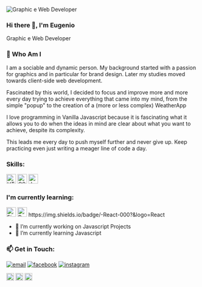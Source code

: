
![Graphic e Web Developer](https://images.unsplash.com/photo-1580927752452-89d86da3fa0a?ixlib=rb-1.2.1&ixid=MnwxMjA3fDB8MHxwaG90by1wYWdlfHx8fGVufDB8fHx8&auto=format&fit=crop&w=1920&q=90&h=500)



### Hi there 👋, I'm Eugenio
Graphic e Web Developer

### :book: Who Am I 
I am a sociable and dynamic person.
My background started with a passion for graphics and in particular for brand design.
Later my studies moved towards client-side web development.

Fascinated by this world, I decided to focus and improve more and more every day trying to achieve everything that came into my mind, from the simple "popup" to the creation of a (more or less complex) WeatherApp

I love programming in Vanilla Javascript because it is fascinating what it allows you to do when the ideas in mind are clear about what you want to achieve, despite its complexity.

This leads me every day to push myself further and never give up.
Keep practicing even just writing a meager line of code a day.

### Skills:
<img src="https://img.shields.io/badge/HTML5-282C34?logo=html5&logoColor=E34F26" alt="HTML5 logo" title="HTML5" height="25" /> <img src="https://img.shields.io/badge/CSS3-282C34?logo=css3&logoColor=1572B6" alt="CSS3 logo" title="CSS3" height="25" /> <img src="https://img.shields.io/badge/JavaScript-282C34?logo=javascript&logoColor=F7DF1E" alt="JavaScript logo" title="JavaScript" height="25" />


### I'm currently learning:
<img src="https://img.shields.io/badge/Firebase-282C34?logo=firebase&logoColor=FFCA28" alt="Firebase logo" title="Firebase" height="25" />
<img src="https://img.shields.io/badge/-React-000?logo=React" alt="React logo" title="React" height="25" />
https://img.shields.io/badge/-React-000?&logo=React



- 🔭 I’m currently working on Javascript Projects 
- 🌱 I’m currently learning Javascript 

### 📫 Get in Touch:
<a href="mailto:graphicd.eugenio@gmail.com"><img src="https://img.icons8.com/color/40/000000/gmail.png" alt="email"/></a>
<a href="https://www.facebook.com/EugenioVDesigner"><img src="https://img.icons8.com/color/40/000000/facebook.png" alt="facebook"/></a>
<a href="https://www.instagram.com/zinnajofficial"><img src="https://img.icons8.com/color/40/000000/instagram-new.png" alt="instagram"/></a>





[<img src='https://cdn.jsdelivr.net/npm/simple-icons@3.0.1/icons/github.svg' alt='github' height='20'>](https://github.com/EugenioDev)  [<img src='https://cdn.jsdelivr.net/npm/simple-icons@3.0.1/icons/linkedin.svg' alt='linkedin' height='20'>](https://www.linkedin.com/in/eugeniomarino/)  [<img src='https://cdn.jsdelivr.net/npm/simple-icons@3.0.1/icons/instagram.svg' alt='instagram' height='20'>](https://www.instagram.com/zinnajofficial/)  


